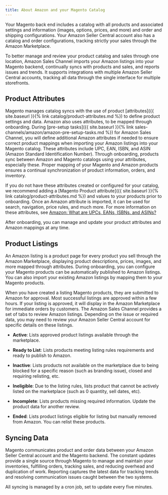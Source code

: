 ```yaml
---
title: About Amazon and your Magento Catalog
---
```


Your Magento back end includes a catalog with all products and associated settings and information (images, options, prices, and more) and order and shipping configurations. Your Amazon Seller Central account also has a catalog and order configurations, tracking strictly your sales through the Amazon Marketplace.

To better manage and review your product catalog and sales through one location, Amazon Sales Channel imports your Amazon listings into your Magento backend, continually syncs with products and sales, and reports issues and trends. It supports integrations with multiple Amazon Seller Central accounts, tracking all data through the single interface for multiple storefronts.

## Product Attributes

Magento manages catalog syncs with the use of product [attributes]({{ site.baseurl }}{% link catalog/product-attributes.md %}) to define product settings and data. Amazon also uses attributes, to be mapped through onboarding. During [pre-setup tasks]({{ site.baseurl }}{% link sales-channels/amazon/amazon-pre-setup-tasks.md %}) for Amazon Sales Channel, you will define additional Amazon attributes if needed to ensure correct product mappings when importing your Amazon listings into your Magento catalog. These attributes include UPC, EAN, ISBN, and ASIN (Amazon Standard Identification Number). Through onboarding, products sync between Amazon and Magento catalogs using your attributes, especially these. Proper mapping of your Magento and Amazon products ensures a continual synchronization of product information, orders, and inventory.

If you do not have these attributes created or configured for your catalog, we recommend adding a [Magento Product attribute]({{ site.baseurl }}{% link catalog/product-attributes.md %}) and values to your products prior to onboarding. Once an Amazon attribute is imported, it can be used for search, navigation, price rules, and much more. For more information on these attributes, see [Amazon: What are UPCs, EANs, ISBNs. and ASINs?][1]

After onboarding, you can manage and update your product attributes and Amazon mappings at any time.

## Product Listings

An Amazon listing is a product page for every product you sell through the Amazon Marketplace, displaying product descriptions, prices, images, and more mapped through attributes. During onboarding, you can configure your Magento products can be automatically published to Amazon listings. You can also import your existing Amazon listings by mapping them to your Magento products.

When you have created a listing Magento products, they are submitted to Amazon for approval. Most successful listings are approved within a few hours. If your listing is approved, it will display in the Amazon Marketplace for immediate orders by customers. The Amazon Sales Channel provides a set of tabs to review Amazon listings. Depending on the issue or required data, you may need to review your Amazon Seller Central account for specific details on these listings.

- **Active**: Lists approved product listings available through the marketplace.

- **Ready to List**: Lists products meeting listing rules requirements and ready to publish to Amazon.

- **Inactive**: Lists products not available on the marketplace due to being blocked for a specific reason (such as branding issue), closed and requiring relisting, etc.

- **Ineligible**: Due to the listing rules, lists product that cannot be actively listed on the marketplace (such as 0 quantity, sell dates, etc).

- **Incomplete**: Lists products missing required information. Update the product data for another review.

- **Ended**: Lists product listings eligible for listing but manually removed from Amazon. You can relist these products.

## Syncing Data

Magento communicates product and order data between your Amazon Seller Central account and the Magento backend. The constant updates provide a single source through Magento to manage and maintain your inventories, fulfilling orders, tracking sales, and reducing overhead and duplication of work. Reporting captures the latest data for tracking trends and resolving communication issues caught between the two systems.

All syncing is managed by a cron job, set to update every five minutes.

[1]: https://www.amazon.com/gp/seller/asin-upc-isbn-info.html
